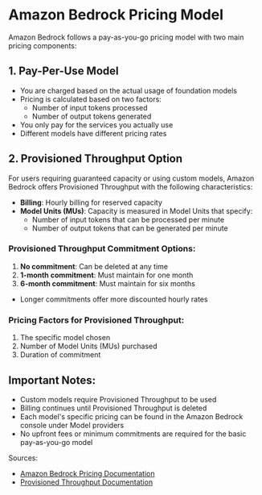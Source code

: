 # Amazon Bedrock Pricing Model

Amazon Bedrock follows a pay-as-you-go pricing model with two main pricing components:

## 1. Pay-Per-Use Model
- You are charged based on the actual usage of foundation models
- Pricing is calculated based on two factors:
  - Number of input tokens processed
  - Number of output tokens generated
- You only pay for the services you actually use
- Different models have different pricing rates

## 2. Provisioned Throughput Option
For users requiring guaranteed capacity or using custom models, Amazon Bedrock offers Provisioned Throughput with the following characteristics:

- **Billing**: Hourly billing for reserved capacity
- **Model Units (MUs)**: Capacity is measured in Model Units that specify:
  - Number of input tokens that can be processed per minute
  - Number of output tokens that can be generated per minute

### Provisioned Throughput Commitment Options:
1. **No commitment**: Can be deleted at any time
2. **1-month commitment**: Must maintain for one month
3. **6-month commitment**: Must maintain for six months
- Longer commitments offer more discounted hourly rates

### Pricing Factors for Provisioned Throughput:
1. The specific model chosen
2. Number of Model Units (MUs) purchased
3. Duration of commitment

## Important Notes:
- Custom models require Provisioned Throughput to be used
- Billing continues until Provisioned Throughput is deleted
- Each model's specific pricing can be found in the Amazon Bedrock console under Model providers
- No upfront fees or minimum commitments are required for the basic pay-as-you-go model

Sources:
- [Amazon Bedrock Pricing Documentation](https://docs.aws.amazon.com/bedrock/latest/userguide/bedrock-pricing.html)
- [Provisioned Throughput Documentation](https://docs.aws.amazon.com/bedrock/latest/userguide/prov-throughput.html)
